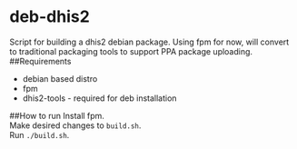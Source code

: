 # deb-dhis2
Script for building a dhis2 debian package.  Using fpm for now, will convert to traditional 
packaging tools to support PPA package uploading. 
##Requirements
* debian based distro
* fpm
* dhis2-tools - required for deb installation

##How to run
Install fpm.    
Make desired changes to `build.sh`.    
Run `./build.sh`.    

